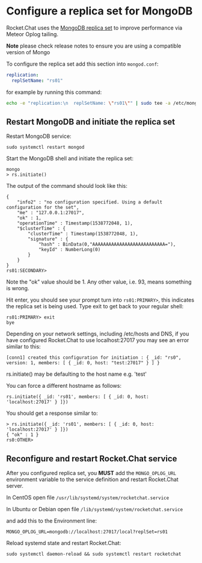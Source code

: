# Configure a replica set for MongoDB

Rocket.Chat uses the [MongoDB replica set](http://docs.mongodb.org/manual/replication/) to improve performance via Meteor Oplog tailing.

**Note** please check release notes to ensure you are using a compatible version of Mongo

To configure the replica set add this section into `mongod.conf`:

```yaml
replication:
  replSetName: "rs01"
```

for example by running this command:

```bash
echo -e "replication:\n  replSetName: \"rs01\"" | sudo tee -a /etc/mongod.conf
```

## Restart MongoDB and initiate the replica set

Restart MongoDB service:

```
sudo systemctl restart mongod
```

Start the MongoDB shell and initiate the replica set:

```
mongo
> rs.initiate()
```

The output of the command should look like this:

```
{
    "info2" : "no configuration specified. Using a default configuration for the set",
    "me" : "127.0.0.1:27017",
    "ok" : 1,
    "operationTime" : Timestamp(1538772048, 1),
    "$clusterTime" : {
        "clusterTime" : Timestamp(1538772048, 1),
        "signature" : {
            "hash" : BinData(0,"AAAAAAAAAAAAAAAAAAAAAAAAAAA="),
            "keyId" : NumberLong(0)
        }
    }
}
rs01:SECONDARY>
```

Note the "ok" value should be 1.  Any other value, i.e. 93, means something is wrong.

Hit enter, you should see your prompt turn into `rs01:PRIMARY>`, this indicates the replica set is being used. Type exit to get back to your regular shell:

```
rs01:PRIMARY> exit
bye
```

Depending on your network settings, including /etc/hosts and DNS, if you have configured Rocket.Chat to use localhost:27017 you may see an error similar to this:

`[conn1] created this configuration for initiation : { _id: "rs0", version: 1, members: [ { _id: 0, host: "test:27017" } ] }`

rs.initiate() may be defaulting to the host name e.g. 'test'

You can force a different hostname as follows:

```
rs.initiate({ _id: 'rs01', members: [ { _id: 0, host: 'localhost:27017' } ]})
```

You should get a response similar to:

```
> rs.initiate({ _id: 'rs01', members: [ { _id: 0, host: 'localhost:27017' } ]})
{ "ok" : 1 }
rs0:OTHER>
```

## Reconfigure and restart Rocket.Chat service

After you configured  replica set, you **MUST** add the `MONGO_OPLOG_URL` environment variable to the service definition and restart Rocket.Chat server.

In CentOS open file `/usr/lib/systemd/system/rocketchat.service`

In Ubuntu or Debian open file `/lib/systemd/system/rocketchat.service`

and add this to the Environment line:

```
MONGO_OPLOG_URL=mongodb://localhost:27017/local?replSet=rs01
```

Reload systemd state and restart Rocket.Chat:

```
sudo systemctl daemon-reload && sudo systemctl restart rocketchat
```
